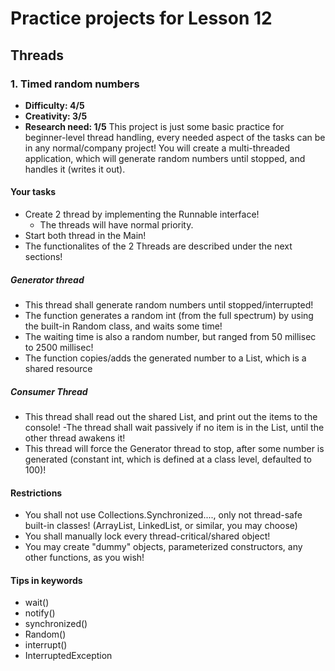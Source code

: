 # Practice projects for Lesson 12

## Threads

### 1. Timed random numbers
- **Difficulty: 4/5**
- **Creativity: 3/5**
- **Research need: 1/5**
This project is just some basic practice for beginner-level thread handling, every needed aspect of the tasks can be in any normal/company project!
You will create a multi-threaded application, which will generate random numbers until stopped, and handles it (writes it out).

#### Your tasks
- Create 2 thread by implementing the Runnable interface!
  - The threads will have normal priority.
- Start both thread in the Main!
- The functionalites of the 2 Threads are described under the next sections!


##### Generator thread
- This thread shall generate random numbers until stopped/interrupted!
- The function generates a random int (from the full spectrum) by using the built-in Random class, and waits some time!
- The waiting time is also a random number, but ranged from 50 millisec to 2500 millisec!
- The function copies/adds the generated number to a List, which is a shared resource


##### Consumer Thread
- This thread shall read out the shared List, and print out the items to the console!
 -The thread shall wait passively if no item is in the List, until the other thread awakens it!
- This thread will force the Generator thread to stop, after some number is generated (constant int, which is defined at a class level, defaulted to 100)!


#### Restrictions
- You shall not use Collections.Synchronized...., only not thread-safe built-in classes! (ArrayList, LinkedList, or similar, you may choose)
- You shall manually lock every thread-critical/shared object!
- You may create "dummy" objects, parameterized constructors, any other functions, as you wish!


#### Tips in keywords
- wait()
- notify()
- synchronized()
- Random()
- interrupt()
- InterruptedException
